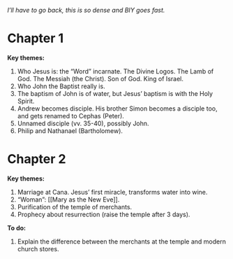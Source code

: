 *I’ll have to go back, this is so dense and BIY goes fast.*

# Chapter 1
**Key themes:**
1. Who Jesus is: the “Word” incarnate. The Divine Logos. The Lamb of God. The Messiah (the Christ). Son of God. King of Israel.
2. Who John the Baptist really is.
3. The baptism of John is of water, but Jesus’ baptism is with the Holy Spirit.
4. Andrew becomes disciple. His brother Simon becomes a disciple too, and gets renamed to Cephas (Peter).
5. Unnamed disciple (vv. 35-40), possibly John.
6. Philip and Nathanael (Bartholomew). 

# Chapter 2
**Key themes:**
1. Marriage at Cana. Jesus’ first miracle, transforms water into wine.
2. “Woman”: [[Mary as the New Eve]].
3. Purification of the temple of merchants.
4. Prophecy about resurrection (raise the temple after 3 days).

**To do:**
1. Explain the difference between the merchants at the temple and modern church stores.